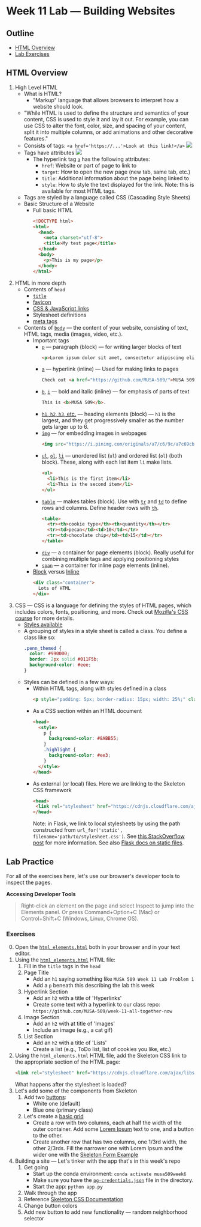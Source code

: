 # Week 11 Lab — Building Websites

## Outline

* [HTML Overview](#html-overview)
* [Lab Exercises](#lab-practice)

## HTML Overview

1. High Level HTML
   * What is HTML?
     * "Markup" language that allows browsers to interpret how a website should look.
    * "While HTML is used to define the structure and semantics of your content, CSS is used to style it and lay it out. For example, you can use CSS to alter the font, color, size, and spacing of your content, split it into multiple columns, or add  animations and other decorative features."
     * Consists of tags: `<a href='https://...'>Look at this link!</a>`
      ![](https://media.prod.mdn.mozit.cloud/attachments/2014/04/09/7659/a731e40efad1f6e0b728bfcf86c0035b/anatomy-of-an-html-element.png)
     * Tags have attributes
      ![](https://media.prod.mdn.mozit.cloud/attachments/2014/11/14/9345/99516bbeb470af58b608d17bb30e53e6/grumpy-cat-attribute-small.png)
       * The hyperlink tag [`a`](https://developer.mozilla.org/en-US/docs/Web/HTML/Element/a) has the following attributes:
         * `href`: Website or part of page to link to
         * `target`: How to open the new page (new tab, same tab, etc.)
         * `title`: Additional information about the page being linked to
         * `style`: How to style the text displayed for the link. Note: this is available for most HTML tags.
     * Tags are styled by a language called CSS (Cascading Style Sheets)
   * Basic Structure of a Website
     * Full basic HTML
       ```HTML
       <!DOCTYPE html>
       <html>
         <head>
           <meta charset="utf-8">
           <title>My test page</title>
         </head>
         <body>
           <p>This is my page</p>
         </body>
       </html>
       ```
2. HTML in more depth
   * Contents of `head`
     * [`title`](https://developer.mozilla.org/en-US/docs/Learn/HTML/Introduction_to_HTML/The_head_metadata_in_HTML#Adding_a_title)
     * [favicon](https://developer.mozilla.org/en-US/docs/Learn/HTML/Introduction_to_HTML/The_head_metadata_in_HTML#Adding_custom_icons_to_your_site)
     * [CSS & JavaScript links](https://developer.mozilla.org/en-US/docs/Learn/HTML/Introduction_to_HTML/The_head_metadata_in_HTML#Applying_CSS_and_JavaScript_to_HTML)
     * Stylesheet definitions
     * [meta tags](https://developer.mozilla.org/en-US/docs/Learn/HTML/Introduction_to_HTML/The_head_metadata_in_HTML#Metadata_the_%3Cmeta%3E_element)
   * Contents of [`body`](https://developer.mozilla.org/en-US/docs/Web/HTML/Element/body) — the content of your website, consisting of text, HTML tags,  media (images, video, etc.).
     * Important tags
       * [`p`](https://developer.mozilla.org/en-US/docs/Web/HTML/Element/p) — paragraph (block) — for writing larger blocks of text
         ```HTML
         <p>Lorem ipsum dolor sit amet, consectetur adipiscing elit. Cras metus.</p>
         ```
       * [`a`](https://developer.mozilla.org/en-US/docs/Web/HTML/Element/a) — hyperlink (inline) — Used for making links to pages
         ```HTML
         Check out <a href="https://github.com/MUSA-509/">MUSA 509's class page</a>
         ```
       * [`b`](https://developer.mozilla.org/en-US/docs/Web/HTML/Element/b), [`i`](https://developer.mozilla.org/en-US/docs/Web/HTML/Element/i) — bold and italic (inline) — for emphasis of parts of text
         ```HTML
         This is <b>MUSA 509</b>.
         ```
       * [`h1`, `h2`, `h3`, etc.](https://developer.mozilla.org/en-US/docs/Web/HTML/Element/Heading_Elements) — heading elements (block) — `h1` is the largest, and they get progressively smaller as the number gets larger up to 6.
       * [`img`](https://developer.mozilla.org/en-US/docs/Web/HTML/Element/img) — for embedding images in webpages
         ```HTML
         <img src="https://i.pinimg.com/originals/a7/c6/9c/a7c69cb3cf2e5a0d1fb9f7211b7bea2a.gif" title="Sleepy cat in a bowl" />
         ```
       * [`ul`](https://developer.mozilla.org/en-US/docs/Web/HTML/Element/ul), [`ol`](https://developer.mozilla.org/en-US/docs/Web/HTML/Element/ol), [`li`](https://developer.mozilla.org/en-US/docs/Web/HTML/Element/li) — unordered list (`ul`) and ordered list (`ol`) (both block). These, along with each list item `li` make lists.
         ```HTML
         <ul>
           <li>This is the first item</li>
           <li>This is the second item</li>
         </ul>
         ```
       * [`table`](https://developer.mozilla.org/en-US/docs/Web/HTML/Element/table) — makes tables (block). Use with [`tr`](https://developer.mozilla.org/en-US/docs/Web/HTML/Element/tr) and [`td`](https://developer.mozilla.org/en-US/docs/Web/HTML/Element/td) to define rows and columns. Define header rows with [`th`](https://developer.mozilla.org/en-US/docs/Web/HTML/Element/th).
         ```HTML
         <table>
           <tr><th>cookie type</th><th>quantity</th></tr>
           <tr><td>pecan</td><td>10</td></tr>
           <tr><td>chocolate chip</td><td>15</td></tr>
         </table>
         ```
        * [`div`](https://developer.mozilla.org/en-US/docs/Web/HTML/Element/div) — a container for page elements (block). Really useful for combining multiple tags and applying positioning styles
        * [`span`](https://developer.mozilla.org/en-US/docs/Web/HTML/Element/span) — a container for inline page elements (inline).
     * [Block](https://developer.mozilla.org/en-US/docs/Web/HTML/Block-level_elements) versus [Inline](https://developer.mozilla.org/en-US/docs/Web/HTML/Inline_elements)
       ```HTML
       <div class="container">
         Lots of HTML
       </div>
       ```
3. CSS — CSS is a language for defining the styles of HTML pages, which includes colors, fonts, positioning, and more. Check out [Mozilla's CSS course](https://developer.mozilla.org/en-US/docs/Learn/CSS) for more details.
   * [Styles available](https://developer.mozilla.org/en-US/docs/Web/CSS/CSS_Properties_Reference)
   * A grouping of styles in a style sheet is called a class. You define a class like so:
     ```CSS
     .penn_themed {
       color: #990000;
       border: 2px solid #011F5b;
       background-color: #eee;
     }
     ```
   * Styles can be defined in a few ways:
     * Within HTML tags, along with styles defined in a class
       ```HTML
       <p style="padding: 5px; border-radius: 15px; width: 25%;" class="penn_themed">This is a Penn-themed paragraph block.</p>
       ```
     * As a CSS section within an HTML document
       ```HTML
       <head>
         <style>
           p {
             background-color: #8ABB55;
           }
           .highlight {
             background-color: #ee3;
           }
         </style>
       </head>
       ```
     * As external (or local) files. Here we are linking to the Skeleton CSS framework
       ```HTML
       <head>
        <link rel="stylesheet" href="https://cdnjs.cloudflare.com/ajax/libs/skeleton/2.0.4/skeleton.min.css">
       </head>
       ```
       Note: in Flask, we link to local stylesheets by using the path constructed from `url_for('static', filename='path/to/stylesheet.css')`. See [this StackOverflow post](https://stackoverflow.com/a/16353060/3159387) for more information. See also [Flask docs on static files](https://flask.palletsprojects.com/en/1.1.x/tutorial/static/).

## Lab Practice

For all of the exercises here, let's use our browser's developer tools to inspect the pages.

**Accessing Developer Tools**
> Right-click an element on the page and select Inspect to jump into the Elements panel. Or press Command+Option+C (Mac) or Control+Shift+C (Windows, Linux, Chrome OS).

### Exercises


0. Open the [`html_elements.html`](html_elements.html) both in your browser and in your text editor.
1. Using the [`html_elements.html`](html_elements.html) HTML file:
   1. Fill in the `title` tags in the `head`
   2. Page Title
      * Add an `h1` saying something like `MUSA 509 Week 11 Lab Problem 1`
      * Add a `p` beneath this describing the lab this week
   3. Hyperlink Section
      * Add an `h2` with a title of 'Hyperlinks'
      * Create some text with a hyperlink to our class repo: `https://github.com/MUSA-509/week-11-all-together-now`
   4. Image Section
      * Add an `h2` with at title of 'Images'
      * Include an image (e.g., a cat gif)
   5. List Section
      * Add an `h2` with a title of 'Lists'
      * Create a list (e.g., ToDo list, list of cookies you like, etc.)
2. Using the `html_elements.html` HTML file, add the Skeleton CSS link to the appropriate section of the HTML page:
   ```HTML
   <link rel="stylesheet" href="https://cdnjs.cloudflare.com/ajax/libs/skeleton/2.0.4/skeleton.min.css">
   ```
   What happens after the stylesheet is loaded?
3. Let's add some of the components from Skeleton
   1. Add two [buttons](http://getskeleton.com/#buttons):
      * White one (default)
      * Blue one (primary class)
   2. Let's create a [basic grid](http://getskeleton.com/#grid)
      * Create a row with two columns, each at half the width of the outer container. Add some [Lorem Ipsum](https://loremipsum.io/#generator) text to one, and a button to the other.
      * Create another row that has two columns, one 1/3rd width, the other 2/3rds. Fill the narrower one with Lorem Ipsum and the wider one with the [Skeleton Form Example](http://getskeleton.com/#forms)
4. Building a site — Let's tinker with the app that's in this week's repo
   1. Get going
      * Start up the conda environment: `conda activate musa509week6`
      * Make sure you have the [`pg-credentials.json`](https://canvas.upenn.edu/courses/1533813/files/89654914/download?download_frd=1) file in the directory.
      * Start the app: `python app.py`
   2. Walk through the app
   3. Reference [Skeleton CSS Documentation](http://getskeleton.com/)
   4. Change button colors
   5. Add new button to add new functionality — random neighborhood selector
